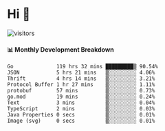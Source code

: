 # Hi 👋
 
![visitors](https://visitor-badge.glitch.me/badge?page_id=sorcererxw.sorcererx)

#### 📊 Monthly Development Breakdown

<!--START_SECTION:waka-->
```text
Go              119 hrs 32 mins █████████▒ 90.54%
JSON            5 hrs 21 mins   ▒░░░░░░░░░ 4.06%
Thrift          4 hrs 14 mins   ▒░░░░░░░░░ 3.21%
Protocol Buffer 1 hr 27 mins    ▒░░░░░░░░░ 1.11%
protobuf        57 mins         ▒░░░░░░░░░ 0.73%
go.mod          19 mins         ▒░░░░░░░░░ 0.24%
Text            3 mins          ▒░░░░░░░░░ 0.04%
TypeScript      2 mins          ▒░░░░░░░░░ 0.03%
Java Properties 0 secs          ▒░░░░░░░░░ 0.01%
Image (svg)     0 secs          ▒░░░░░░░░░ 0.01%
```
<!--END_SECTION:waka-->

